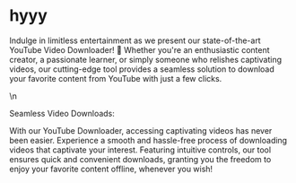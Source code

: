 # hyyy
Indulge in limitless entertainment as we present our state-of-the-art YouTube Video Downloader! 🚀 Whether you're an enthusiastic content creator, a passionate learner, or simply someone who relishes captivating videos, our cutting-edge tool provides a seamless solution to download your favorite content from YouTube with just a few clicks.

\n

Seamless Video Downloads:

With our YouTube Downloader, accessing captivating videos has never been easier. Experience a smooth and hassle-free process of downloading videos that captivate your interest. Featuring intuitive controls, our tool ensures quick and convenient downloads, granting you the freedom to enjoy your favorite content offline, whenever you wish!
